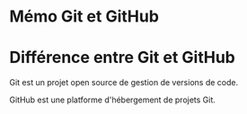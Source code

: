 # Mémo Git et GitHub

# Différence entre Git et GitHub

Git est un projet open source de gestion de versions de code.

GitHub est une platforme d'hébergement de projets Git. 